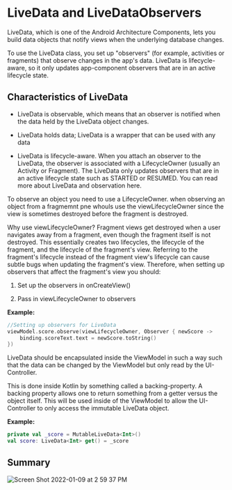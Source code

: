 # LiveData and LiveDataObservers

LiveData, which is one of the Android Architecture Components, lets you build data objects that notify views when the underlying database changes.

To use the LiveData class, you set up "observers" (for example, activities or fragments) that observe changes in the app's data. LiveData is lifecycle-aware, so it only updates app-component observers that are in an active lifecycle state.

## Characteristics of LiveData

- LiveData is observable, which means that an observer is notified when the data held by the 
LiveData object changes.

- LiveData holds data; LiveData is a wrapper that can be used with any data

- LiveData is lifecycle-aware. When you attach an observer to the LiveData, the observer is associated with a LifecycleOwner (usually an Activity or Fragment). The LiveData only updates observers that are in an active lifecycle state such as STARTED or RESUMED. You can read more about LiveData and observation here.

To observe an object you need to use a LifecycleOwner. when observing an object from a fragmemnt pne whouls use the viewLifecycleOwner since the view is sometimes destroyed before the fragment is destroyed.

Why use viewLifecycleOwner?
Fragment views get destroyed when a user navigates away from a fragment, even though the fragment itself is not destroyed. This essentially creates two lifecycles, the lifecycle of the fragment, and the lifecycle of the fragment's view. Referring to the fragment's lifecycle instead of the fragment view's lifecycle can cause subtle bugs when updating the fragment's view. Therefore, when setting up observers that affect the fragment's view you should:

1. Set up the observers in onCreateView()

2. Pass in viewLifecycleOwner to observers

**Example:**

```kotlin 
//Setting up observers for LiveData
viewModel.score.observe(viewLifecycleOwner, Observer { newScore ->
    binding.scoreText.text = newScore.toString()
})
```

LiveData should be encapsulated inside the ViewModel in such a way such that the data can be changed by the ViewModel but only read by the UI-Controller.

This is done inside Kotlin by something called a backing-property. A backing property allows one to return something from a getter versus the object itself.
This will be used inside of the ViewModel to allow the UI-Controller to only access the immutable LiveData object.

**Example:**

```kotlin 
private val _score = MutableLiveData<Int>()
val score: LiveData<Int> get() = _score
```

## Summary

![Screen Shot 2022-01-09 at 2 59 37 PM](https://user-images.githubusercontent.com/22313316/148698567-dea66849-4df3-4ecf-a104-b8918536c84d.png)


